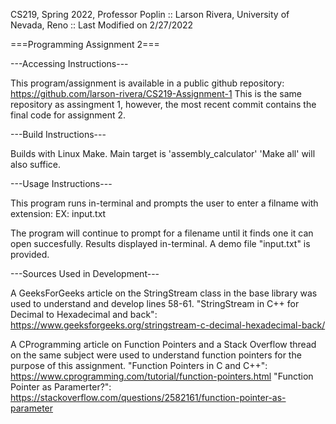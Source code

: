 CS219, Spring 2022, Professor Poplin :: 
Larson Rivera, University of Nevada, Reno ::
Last Modified on 2/27/2022

===Programming Assignment 2===

---Accessing Instructions---

This program/assignment is available in a public github repository: https://github.com/larson-rivera/CS219-Assignment-1
This is the same repository as assingment 1, however, the most recent commit contains the final code for assignment 2.



---Build Instructions---

Builds with Linux Make. Main target is 'assembly_calculator'
    'Make all' will also suffice.



---Usage Instructions---

This program runs in-terminal and prompts the user to enter a filname with extension:
    EX: input.txt

The program will continue to prompt for a filename until it finds one it can open succesfully. Results displayed in-terminal.
A demo file "input.txt" is provided.



---Sources Used in Development---

A GeeksForGeeks article on the StringStream class in the base library was used to understand and develop lines 58-61.
    "StringStream in C++ for Decimal to Hexadecimal and back": https://www.geeksforgeeks.org/stringstream-c-decimal-hexadecimal-back/

A CProgramming article on Function Pointers and a Stack Overflow thread on the same subject were used to understand function pointers for the purpose of this assignment. 
    "Function Pointers in C and C++": https://www.cprogramming.com/tutorial/function-pointers.html
    "Function Pointer as Paramerter?": https://stackoverflow.com/questions/2582161/function-pointer-as-parameter

